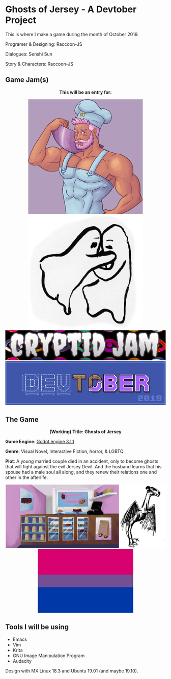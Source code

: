 # Ghosts of Jersey - A Devtober Project

This is where I make a game during the month of October 2019.

Programer & Designing: Raccoon-JS

Dialogues: Senshi Sun

Story & Characters: Raccoon-JS

## Game Jam(s)
<p align="center">
  <b>This will be an entry for:</b>
</p>
<p align="center">
  <a href = "https://itch.io/jam/barajam-2019"><img src = "gamejam-images/barajam-icon.png" width="360" height="360"></a>
  <a href = "https://itch.io/jam/gentle-ghost-jam"><img src = "gamejam-images/gentle-ghosts.png" width="360" height="360"></a>
<br>
  <a href = "https://itch.io/jam/cryptid-jam"><img src = "gamejam-images/Cryptid-Jam-2019.png"></a><br>
  <a href = "https://itch.io/jam/devtober-2019"><img src = "gamejam-images/devtober-banner.png"></a>
</p>

## The Game

<p align = "center">
<b>(Working) Title: Ghosts of Jersey</b><br>

<b>Game Engine</b>: [Godot engine 3.1.1](https://godotengine.org/)

<b>Genre</b>: Visual Novel, Interactive Fiction, horror, & LGBTQ.<br>

<b>Plot</b>: A young married couple died in an accident, only to become ghosts that will fight against the evil Jersey Devil. And the husband learns that his spouse had a male soul all along, and they renew their relations one and other in the afterlife.
</p>

<p align = "center">
<img src="gamejam-images/barajam-bg.png" height = "200">
<img src="gamejam-images/Jersey_Devil.png" height = "200">
<img src="gamejam-images/bi-pride.png" height = "200">
</p>

## Tools I will be using

- Emacs
- Vim
- Krita
- GNU Image Manipulation Program
- Audacity

Design with MX Linux 18.3 and Ubuntu 19.01 (and maybe 19.10).
